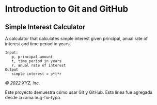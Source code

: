 # Introduction to Git and GitHub

## Simple Interest Calculator

A calculator that calculates simple interest given principal, anual rate of interest and time period in years.

```
Input:
   p, principal amount
   t, time period in years
   r, anual rate of interest
Output
   simple interest = p*t*r
```

_© 2022 XYZ, Inc._

Este proyecto demuestra cómo usar Git y GitHub.
Esta línea fue agregada desde la rama bug-fix-typo.

